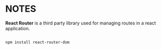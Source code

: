 # **NOTES**

**React Router** is a third party library used for managing routes in a react application.

```bash

npm install react-router-dom

```